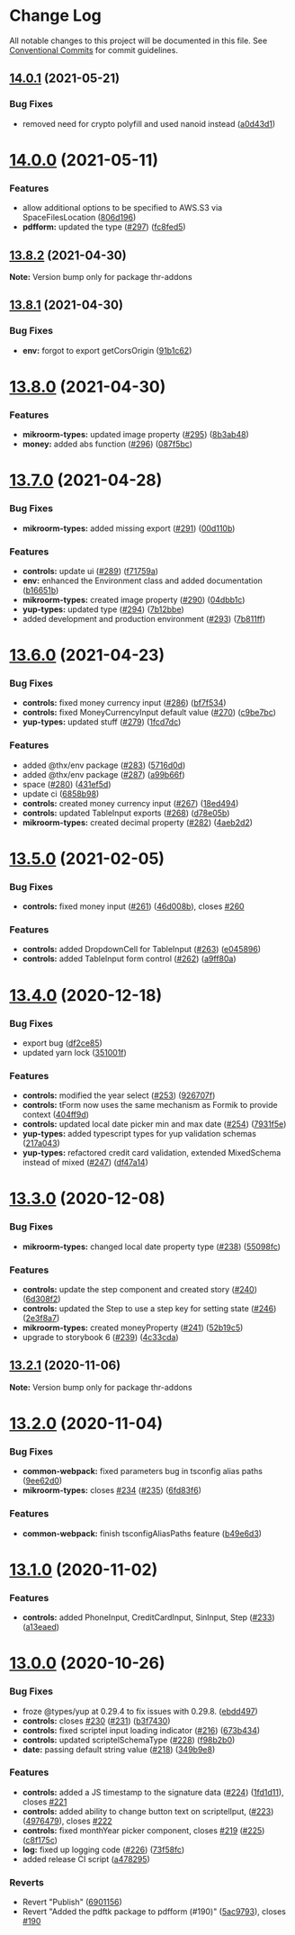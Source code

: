 # Change Log

All notable changes to this project will be documented in this file.
See [Conventional Commits](https://conventionalcommits.org) for commit guidelines.

## [14.0.1](https://github.com/thr-consulting/thr-addons/compare/v14.0.0...v14.0.1) (2021-05-21)


### Bug Fixes

* removed need for crypto polyfill and used nanoid instead ([a0d43d1](https://github.com/thr-consulting/thr-addons/commit/a0d43d14edcbb3d9dc8d33982648419f96a49037))





# [14.0.0](https://github.com/thr-consulting/thr-addons/compare/v13.8.2...v14.0.0) (2021-05-11)


### Features

* allow additional options to be specified to AWS.S3 via SpaceFilesLocation ([806d196](https://github.com/thr-consulting/thr-addons/commit/806d196dc8c56009838f00b2d6a362a3311a543e))
* **pdfform:** updated the type ([#297](https://github.com/thr-consulting/thr-addons/issues/297)) ([fc8fed5](https://github.com/thr-consulting/thr-addons/commit/fc8fed506542d424a6a9b825bc52b6d4b8a9b2d3))





## [13.8.2](https://github.com/thr-consulting/thr-addons/compare/v13.8.1...v13.8.2) (2021-04-30)

**Note:** Version bump only for package thr-addons





## [13.8.1](https://github.com/thr-consulting/thr-addons/compare/v13.8.0...v13.8.1) (2021-04-30)


### Bug Fixes

* **env:** forgot to export getCorsOrigin ([91b1c62](https://github.com/thr-consulting/thr-addons/commit/91b1c62266a150a3250a43a15712961dd0ceb2a3))





# [13.8.0](https://github.com/thr-consulting/thr-addons/compare/v13.7.0...v13.8.0) (2021-04-30)


### Features

* **mikroorm-types:** updated image property ([#295](https://github.com/thr-consulting/thr-addons/issues/295)) ([8b3ab48](https://github.com/thr-consulting/thr-addons/commit/8b3ab48ae9f8544546c0434cf5c3e5e592519ad0))
* **money:** added abs function ([#296](https://github.com/thr-consulting/thr-addons/issues/296)) ([087f5bc](https://github.com/thr-consulting/thr-addons/commit/087f5bc761394cc5a28173e589e098c2b5557357))





# [13.7.0](https://github.com/thr-consulting/thr-addons/compare/v13.6.0...v13.7.0) (2021-04-28)


### Bug Fixes

* **mikroorm-types:** added missing export ([#291](https://github.com/thr-consulting/thr-addons/issues/291)) ([00d110b](https://github.com/thr-consulting/thr-addons/commit/00d110b3889e41a6f3bec14df4e91a0212f5aecf))


### Features

* **controls:** update ui ([#289](https://github.com/thr-consulting/thr-addons/issues/289)) ([f71759a](https://github.com/thr-consulting/thr-addons/commit/f71759a3242e47979d35d325731873eb276e94a3))
* **env:** enhanced the Environment class and added documentation ([b16651b](https://github.com/thr-consulting/thr-addons/commit/b16651b39bb1816480c7a116e18902fbcd5108ac))
* **mikroorm-types:** created image property ([#290](https://github.com/thr-consulting/thr-addons/issues/290)) ([04dbb1c](https://github.com/thr-consulting/thr-addons/commit/04dbb1cac6a593e8248e49e285cdb5c1b8e6f892))
* **yup-types:** updated type ([#294](https://github.com/thr-consulting/thr-addons/issues/294)) ([7b12bbe](https://github.com/thr-consulting/thr-addons/commit/7b12bbe98aa98164e90e794c2f49cda95856417e))
* added development and production environment ([#293](https://github.com/thr-consulting/thr-addons/issues/293)) ([7b811ff](https://github.com/thr-consulting/thr-addons/commit/7b811ff6d1d38dfecf2af806ed63c27ffc169100))





# [13.6.0](https://github.com/thr-consulting/thr-addons/compare/v13.5.0...v13.6.0) (2021-04-23)


### Bug Fixes

* **controls:** fixed money currency input ([#286](https://github.com/thr-consulting/thr-addons/issues/286)) ([bf7f534](https://github.com/thr-consulting/thr-addons/commit/bf7f53456ecb56d50e46d6d1fca87ce172cd04cf))
* **controls:** fixed MoneyCurrencyInput default value ([#270](https://github.com/thr-consulting/thr-addons/issues/270)) ([c9be7bc](https://github.com/thr-consulting/thr-addons/commit/c9be7bc4bd1a957ed1bd83f52913650c5f444347))
* **yup-types:** updated stuff ([#279](https://github.com/thr-consulting/thr-addons/issues/279)) ([1fcd7dc](https://github.com/thr-consulting/thr-addons/commit/1fcd7dc208b8cae2776fb88b19337c231f17cc66))


### Features

* added @thx/env package ([#283](https://github.com/thr-consulting/thr-addons/issues/283)) ([5716d0d](https://github.com/thr-consulting/thr-addons/commit/5716d0d062cd81f2192abe9efbc4ff0f0fc4d43a))
* added @thx/env package ([#287](https://github.com/thr-consulting/thr-addons/issues/287)) ([a99b66f](https://github.com/thr-consulting/thr-addons/commit/a99b66f3af037c14a22cd417792d372cdc932836))
* space ([#280](https://github.com/thr-consulting/thr-addons/issues/280)) ([431ef5d](https://github.com/thr-consulting/thr-addons/commit/431ef5d7f487f3a286df5544b9e5faab2fae0af4))
* update ci ([6858b98](https://github.com/thr-consulting/thr-addons/commit/6858b9867c7df4eba90f1f18468ee51068adb04b))
* **controls:** created money currency input ([#267](https://github.com/thr-consulting/thr-addons/issues/267)) ([18ed494](https://github.com/thr-consulting/thr-addons/commit/18ed4947254af4efe96390c084af6ed817f6c114))
* **controls:** updated TableInput exports ([#268](https://github.com/thr-consulting/thr-addons/issues/268)) ([d78e05b](https://github.com/thr-consulting/thr-addons/commit/d78e05b0fff8cd3eb600d21e58b19aba7aee9dfc))
* **mikroorm-types:** created decimal property ([#282](https://github.com/thr-consulting/thr-addons/issues/282)) ([4aeb2d2](https://github.com/thr-consulting/thr-addons/commit/4aeb2d256e2afc69cd7620d7d8d948777ab75b3d))





# [13.5.0](https://github.com/thr-consulting/thr-addons/compare/v13.4.0...v13.5.0) (2021-02-05)


### Bug Fixes

* **controls:** fixed money input ([#261](https://github.com/thr-consulting/thr-addons/issues/261)) ([46d008b](https://github.com/thr-consulting/thr-addons/commit/46d008b097ee3f46ba1217f903d910dc1985a772)), closes [#260](https://github.com/thr-consulting/thr-addons/issues/260)


### Features

* **controls:** added DropdownCell for TableInput ([#263](https://github.com/thr-consulting/thr-addons/issues/263)) ([e045896](https://github.com/thr-consulting/thr-addons/commit/e0458966d52e348038b0b6f3ff6f46bd52acc505))
* **controls:** added TableInput form control ([#262](https://github.com/thr-consulting/thr-addons/issues/262)) ([a9ff80a](https://github.com/thr-consulting/thr-addons/commit/a9ff80a2484b15dc17d558d084a63bd416543bbb))





# [13.4.0](https://github.com/thr-consulting/thr-addons/compare/v13.3.0...v13.4.0) (2020-12-18)


### Bug Fixes

* export bug ([df2ce85](https://github.com/thr-consulting/thr-addons/commit/df2ce858ea59b9f7a260fe79a7c823ed669218a2))
* updated yarn lock ([351001f](https://github.com/thr-consulting/thr-addons/commit/351001f1d25ae2028a2cda6c8a68419e2b093ac8))


### Features

* **controls:** modified the year select ([#253](https://github.com/thr-consulting/thr-addons/issues/253)) ([926707f](https://github.com/thr-consulting/thr-addons/commit/926707f1d2bd0de34751378a538fe1aa3d787941))
* **controls:** tForm now uses the same mechanism as Formik to provide context ([404ff9d](https://github.com/thr-consulting/thr-addons/commit/404ff9d274e21e2db88bf39d621fe1f09f36b317))
* **controls:** updated local date picker min and max date ([#254](https://github.com/thr-consulting/thr-addons/issues/254)) ([7931f5e](https://github.com/thr-consulting/thr-addons/commit/7931f5eaa62842ab91a09ff827b693d452246fc0))
* **yup-types:** added typescript types for yup validation schemas ([217a043](https://github.com/thr-consulting/thr-addons/commit/217a043801dc043edf25b1f7cc371af0373741a2))
* **yup-types:** refactored credit card validation, extended MixedSchema instead of mixed ([#247](https://github.com/thr-consulting/thr-addons/issues/247)) ([df47a14](https://github.com/thr-consulting/thr-addons/commit/df47a1400a3ee1c761af3dae686b1eafef2ed29d))





# [13.3.0](https://github.com/thr-consulting/thr-addons/compare/v13.2.1...v13.3.0) (2020-12-08)


### Bug Fixes

* **mikroorm-types:** changed local date property type ([#238](https://github.com/thr-consulting/thr-addons/issues/238)) ([55098fc](https://github.com/thr-consulting/thr-addons/commit/55098fcab4e6922d4938c529e1c3591d3b9be6d5))


### Features

* **controls:** update the step component and created story ([#240](https://github.com/thr-consulting/thr-addons/issues/240)) ([6d308f2](https://github.com/thr-consulting/thr-addons/commit/6d308f23d8a0791b32aefc3bf6d7cfd6f613dbfe))
* **controls:** updated the Step to use a step key for setting state ([#246](https://github.com/thr-consulting/thr-addons/issues/246)) ([2e3f8a7](https://github.com/thr-consulting/thr-addons/commit/2e3f8a731b63db034ed3e4b29cb765a1898b293a))
* **mikroorm-types:** created moneyProperty ([#241](https://github.com/thr-consulting/thr-addons/issues/241)) ([52b19c5](https://github.com/thr-consulting/thr-addons/commit/52b19c53639cb95173b130bd7ed5f08c4e6c51dc))
* upgrade to storybook 6 ([#239](https://github.com/thr-consulting/thr-addons/issues/239)) ([4c33cda](https://github.com/thr-consulting/thr-addons/commit/4c33cda41c3d65cebdd2ce687a5bbf6a71018926))





## [13.2.1](https://github.com/thr-consulting/thr-addons/compare/v13.2.0...v13.2.1) (2020-11-06)

**Note:** Version bump only for package thr-addons





# [13.2.0](https://github.com/thr-consulting/thr-addons/compare/v13.1.0...v13.2.0) (2020-11-04)


### Bug Fixes

* **common-webpack:** fixed parameters bug in tsconfig alias paths ([9ee62d0](https://github.com/thr-consulting/thr-addons/commit/9ee62d0356ab2d4301147eb7956f80150cca4272))
* **mikroorm-types:** closes [#234](https://github.com/thr-consulting/thr-addons/issues/234) ([#235](https://github.com/thr-consulting/thr-addons/issues/235)) ([6fd83f6](https://github.com/thr-consulting/thr-addons/commit/6fd83f6a81d0775b30f157ae0d80aced50b2d085))


### Features

* **common-webpack:** finish tsconfigAliasPaths feature ([b49e6d3](https://github.com/thr-consulting/thr-addons/commit/b49e6d3cfae479b66cc4738819efc9919c005a09))





# [13.1.0](https://github.com/thr-consulting/thr-addons/compare/v13.0.0...v13.1.0) (2020-11-02)


### Features

* **controls:** added PhoneInput, CreditCardInput, SinInput, Step ([#233](https://github.com/thr-consulting/thr-addons/issues/233)) ([a13eaed](https://github.com/thr-consulting/thr-addons/commit/a13eaed861beab2238ca2c0b826faa2807dccfa7))





# [13.0.0](https://github.com/thr-consulting/thr-addons/compare/v10.2.2...v13.0.0) (2020-10-26)


### Bug Fixes

* froze @types/yup at 0.29.4 to fix issues with 0.29.8. ([ebdd497](https://github.com/thr-consulting/thr-addons/commit/ebdd4970fa38a5a2671e06b3df3c103dd9694b67))
* **controls:** closes [#230](https://github.com/thr-consulting/thr-addons/issues/230) ([#231](https://github.com/thr-consulting/thr-addons/issues/231)) ([b3f7430](https://github.com/thr-consulting/thr-addons/commit/b3f743076587364ba7659431e672be1ca5f0234f))
* **controls:** fixed scriptel input loading indicator ([#216](https://github.com/thr-consulting/thr-addons/issues/216)) ([673b434](https://github.com/thr-consulting/thr-addons/commit/673b434cb66b99e076a46995a581ac499a9f64c8))
* **controls:** updated scriptelSchemaType ([#228](https://github.com/thr-consulting/thr-addons/issues/228)) ([f98b2b0](https://github.com/thr-consulting/thr-addons/commit/f98b2b0d1475eb2735b8ada8cce947c2817937de))
* **date:** passing default string value ([#218](https://github.com/thr-consulting/thr-addons/issues/218)) ([349b9e8](https://github.com/thr-consulting/thr-addons/commit/349b9e8406e718520ff34b756467536531816970))


### Features

* **controls:** added a JS timestamp to the signature data ([#224](https://github.com/thr-consulting/thr-addons/issues/224)) ([1fd1d11](https://github.com/thr-consulting/thr-addons/commit/1fd1d1119496f70117dc804be440ec5251b94659)), closes [#221](https://github.com/thr-consulting/thr-addons/issues/221)
* **controls:** added ability to change button text on scriptelIput, ([#223](https://github.com/thr-consulting/thr-addons/issues/223)) ([4976479](https://github.com/thr-consulting/thr-addons/commit/4976479e5be4959778335b0bf82647ec8cbd36b8)), closes [#222](https://github.com/thr-consulting/thr-addons/issues/222)
* **controls:** fixed monthYear picker component, closes [#219](https://github.com/thr-consulting/thr-addons/issues/219) ([#225](https://github.com/thr-consulting/thr-addons/issues/225)) ([c8f175c](https://github.com/thr-consulting/thr-addons/commit/c8f175c5d1be366a6527dc5b4bce19ff9dca587b))
* **log:** fixed up logging code ([#226](https://github.com/thr-consulting/thr-addons/issues/226)) ([73f58fc](https://github.com/thr-consulting/thr-addons/commit/73f58fc5a68034cae243fad1dee894b9dfda971e))
* added release CI script ([a478295](https://github.com/thr-consulting/thr-addons/commit/a478295e68323d97973bd2fc77c7e92338ddb38d))


### Reverts

* Revert "Publish" ([6901156](https://github.com/thr-consulting/thr-addons/commit/69011564c737c20bcf124819525cc15a6b66cc7e))
* Revert "Added the pdftk package to pdfform (#190)" ([5ac9793](https://github.com/thr-consulting/thr-addons/commit/5ac9793c44020867ed918fa5b61c1bf0e44f6bb5)), closes [#190](https://github.com/thr-consulting/thr-addons/issues/190)
